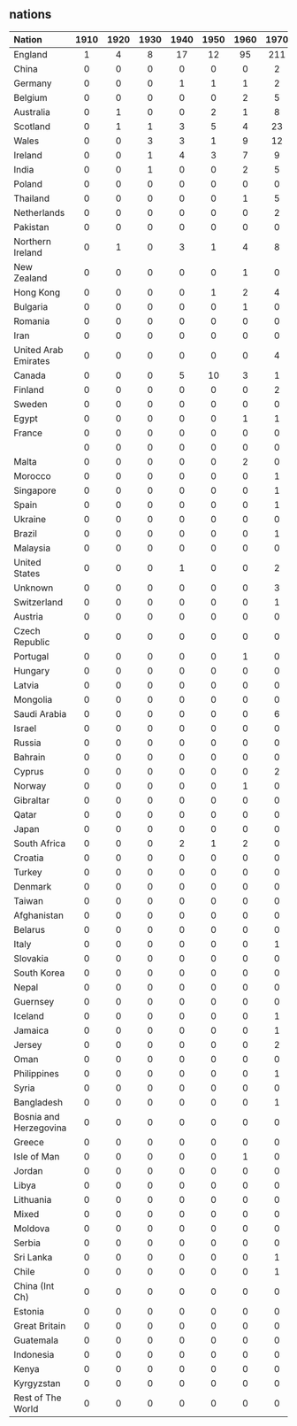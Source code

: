 ## nations
| Nation | 1910 | 1920 | 1930 | 1940 | 1950 | 1960 | 1970 | 1980 | 1990 | 2000 | 2010 | Total |
|:-------|:-------:|:-------:|:-------:|:-------:|:-------:|:-------:|:-------:|:-------:|:-------:|:-------:|:-------:|:-------------:|
| England | 1 | 4 | 8 | 17 | 12 | 95 | 211 | 77 | 119 | 59 | 2 | 1116 |
| China | 0 | 0 | 0 | 0 | 0 | 0 | 2 | 18 | 35 | 27 | 1 | 313 |
| Germany | 0 | 0 | 0 | 1 | 1 | 1 | 2 | 5 | 8 | 4 | 0 | 228 |
| Belgium | 0 | 0 | 0 | 0 | 0 | 2 | 5 | 4 | 2 | 5 | 0 | 191 |
| Australia | 0 | 1 | 0 | 0 | 2 | 1 | 8 | 4 | 2 | 0 | 0 | 171 |
| Scotland | 0 | 1 | 1 | 3 | 5 | 4 | 23 | 12 | 9 | 8 | 0 | 122 |
| Wales | 0 | 0 | 3 | 3 | 1 | 9 | 12 | 13 | 16 | 12 | 0 | 120 |
| Ireland | 0 | 0 | 1 | 4 | 3 | 7 | 9 | 5 | 6 | 5 | 0 | 112 |
| India | 0 | 0 | 1 | 0 | 0 | 2 | 5 | 9 | 7 | 5 | 0 | 102 |
| Poland | 0 | 0 | 0 | 0 | 0 | 0 | 0 | 1 | 5 | 2 | 1 | 95 |
| Thailand | 0 | 0 | 0 | 0 | 0 | 1 | 5 | 7 | 11 | 3 | 0 | 91 |
| Netherlands | 0 | 0 | 0 | 0 | 0 | 0 | 2 | 0 | 0 | 0 | 0 | 64 |
| Pakistan | 0 | 0 | 0 | 0 | 0 | 0 | 0 | 8 | 4 | 4 | 0 | 59 |
| Northern Ireland | 0 | 1 | 0 | 3 | 1 | 4 | 8 | 6 | 2 | 3 | 0 | 57 |
| New Zealand | 0 | 0 | 0 | 0 | 0 | 1 | 0 | 0 | 1 | 0 | 0 | 55 |
| Hong Kong | 0 | 0 | 0 | 0 | 1 | 2 | 4 | 8 | 6 | 1 | 1 | 53 |
| Bulgaria | 0 | 0 | 0 | 0 | 0 | 1 | 0 | 1 | 0 | 1 | 0 | 40 |
| Romania | 0 | 0 | 0 | 0 | 0 | 0 | 0 | 1 | 6 | 0 | 0 | 35 |
| Iran | 0 | 0 | 0 | 0 | 0 | 0 | 0 | 2 | 6 | 0 | 0 | 29 |
| United Arab Emirates | 0 | 0 | 0 | 0 | 0 | 0 | 4 | 0 | 1 | 0 | 0 | 28 |
| Canada | 0 | 0 | 0 | 5 | 10 | 3 | 1 | 1 | 0 | 0 | 0 | 26 |
| Finland | 0 | 0 | 0 | 0 | 0 | 0 | 2 | 0 | 1 | 0 | 0 | 25 |
| Sweden | 0 | 0 | 0 | 0 | 0 | 0 | 0 | 1 | 1 | 1 | 0 | 25 |
| Egypt | 0 | 0 | 0 | 0 | 0 | 1 | 1 | 3 | 4 | 0 | 0 | 24 |
| France | 0 | 0 | 0 | 0 | 0 | 0 | 0 | 1 | 3 | 2 | 0 | 23 |
|  | 0 | 0 | 0 | 0 | 0 | 0 | 0 | 0 | 0 | 0 | 0 | 22 |
| Malta | 0 | 0 | 0 | 0 | 0 | 2 | 0 | 2 | 3 | 0 | 0 | 21 |
| Morocco | 0 | 0 | 0 | 0 | 0 | 0 | 1 | 1 | 2 | 0 | 0 | 20 |
| Singapore | 0 | 0 | 0 | 0 | 0 | 0 | 1 | 1 | 0 | 0 | 0 | 19 |
| Spain | 0 | 0 | 0 | 0 | 0 | 0 | 1 | 1 | 0 | 0 | 0 | 19 |
| Ukraine | 0 | 0 | 0 | 0 | 0 | 0 | 0 | 1 | 2 | 7 | 1 | 19 |
| Brazil | 0 | 0 | 0 | 0 | 0 | 0 | 1 | 2 | 1 | 0 | 0 | 18 |
| Malaysia | 0 | 0 | 0 | 0 | 0 | 0 | 0 | 1 | 1 | 0 | 0 | 18 |
| United States | 0 | 0 | 0 | 1 | 0 | 0 | 2 | 0 | 1 | 0 | 0 | 18 |
| Unknown | 0 | 0 | 0 | 0 | 0 | 0 | 3 | 0 | 1 | 0 | 0 | 18 |
| Switzerland | 0 | 0 | 0 | 0 | 0 | 0 | 1 | 0 | 1 | 1 | 0 | 17 |
| Austria | 0 | 0 | 0 | 0 | 0 | 0 | 0 | 1 | 1 | 1 | 0 | 16 |
| Czech Republic | 0 | 0 | 0 | 0 | 0 | 0 | 0 | 0 | 0 | 1 | 0 | 15 |
| Portugal | 0 | 0 | 0 | 0 | 0 | 1 | 0 | 2 | 0 | 0 | 0 | 15 |
| Hungary | 0 | 0 | 0 | 0 | 0 | 0 | 0 | 1 | 0 | 1 | 0 | 13 |
| Latvia | 0 | 0 | 0 | 0 | 0 | 0 | 0 | 1 | 1 | 3 | 0 | 13 |
| Mongolia | 0 | 0 | 0 | 0 | 0 | 0 | 0 | 0 | 1 | 0 | 0 | 13 |
| Saudi Arabia | 0 | 0 | 0 | 0 | 0 | 0 | 6 | 1 | 0 | 1 | 0 | 13 |
| Israel | 0 | 0 | 0 | 0 | 0 | 0 | 0 | 0 | 2 | 0 | 0 | 12 |
| Russia | 0 | 0 | 0 | 0 | 0 | 0 | 0 | 1 | 1 | 0 | 0 | 12 |
| Bahrain | 0 | 0 | 0 | 0 | 0 | 0 | 0 | 1 | 0 | 0 | 0 | 11 |
| Cyprus | 0 | 0 | 0 | 0 | 0 | 0 | 2 | 2 | 0 | 0 | 0 | 10 |
| Norway | 0 | 0 | 0 | 0 | 0 | 1 | 0 | 1 | 0 | 0 | 0 | 10 |
| Gibraltar | 0 | 0 | 0 | 0 | 0 | 0 | 0 | 0 | 0 | 0 | 0 | 9 |
| Qatar | 0 | 0 | 0 | 0 | 0 | 0 | 0 | 1 | 2 | 0 | 0 | 9 |
| Japan | 0 | 0 | 0 | 0 | 0 | 0 | 0 | 0 | 1 | 2 | 0 | 8 |
| South Africa | 0 | 0 | 0 | 2 | 1 | 2 | 0 | 0 | 0 | 0 | 0 | 8 |
| Croatia | 0 | 0 | 0 | 0 | 0 | 0 | 0 | 0 | 0 | 0 | 0 | 7 |
| Turkey | 0 | 0 | 0 | 0 | 0 | 0 | 0 | 0 | 3 | 0 | 0 | 7 |
| Denmark | 0 | 0 | 0 | 0 | 0 | 0 | 0 | 1 | 0 | 0 | 0 | 6 |
| Taiwan | 0 | 0 | 0 | 0 | 0 | 0 | 0 | 1 | 0 | 0 | 0 | 6 |
| Afghanistan | 0 | 0 | 0 | 0 | 0 | 0 | 0 | 0 | 0 | 0 | 0 | 5 |
| Belarus | 0 | 0 | 0 | 0 | 0 | 0 | 0 | 0 | 1 | 0 | 0 | 5 |
| Italy | 0 | 0 | 0 | 0 | 0 | 0 | 1 | 1 | 0 | 0 | 0 | 5 |
| Slovakia | 0 | 0 | 0 | 0 | 0 | 0 | 0 | 0 | 0 | 0 | 0 | 5 |
| South Korea | 0 | 0 | 0 | 0 | 0 | 0 | 0 | 0 | 1 | 0 | 0 | 5 |
| Nepal | 0 | 0 | 0 | 0 | 0 | 0 | 0 | 0 | 0 | 0 | 0 | 4 |
| Guernsey | 0 | 0 | 0 | 0 | 0 | 0 | 0 | 0 | 1 | 0 | 0 | 3 |
| Iceland | 0 | 0 | 0 | 0 | 0 | 0 | 1 | 0 | 0 | 0 | 0 | 3 |
| Jamaica | 0 | 0 | 0 | 0 | 0 | 0 | 1 | 0 | 0 | 0 | 0 | 3 |
| Jersey | 0 | 0 | 0 | 0 | 0 | 0 | 2 | 0 | 0 | 0 | 0 | 3 |
| Oman | 0 | 0 | 0 | 0 | 0 | 0 | 0 | 0 | 0 | 0 | 0 | 3 |
| Philippines | 0 | 0 | 0 | 0 | 0 | 0 | 1 | 0 | 0 | 0 | 0 | 3 |
| Syria | 0 | 0 | 0 | 0 | 0 | 0 | 0 | 0 | 0 | 0 | 0 | 3 |
| Bangladesh | 0 | 0 | 0 | 0 | 0 | 0 | 1 | 0 | 0 | 0 | 0 | 2 |
| Bosnia and Herzegovina | 0 | 0 | 0 | 0 | 0 | 0 | 0 | 0 | 1 | 0 | 0 | 2 |
| Greece | 0 | 0 | 0 | 0 | 0 | 0 | 0 | 0 | 0 | 0 | 0 | 2 |
| Isle of Man | 0 | 0 | 0 | 0 | 0 | 1 | 0 | 0 | 1 | 0 | 0 | 2 |
| Jordan | 0 | 0 | 0 | 0 | 0 | 0 | 0 | 0 | 0 | 0 | 0 | 2 |
| Libya | 0 | 0 | 0 | 0 | 0 | 0 | 0 | 1 | 0 | 0 | 0 | 2 |
| Lithuania | 0 | 0 | 0 | 0 | 0 | 0 | 0 | 0 | 0 | 0 | 0 | 2 |
| Mixed | 0 | 0 | 0 | 0 | 0 | 0 | 0 | 0 | 0 | 0 | 0 | 2 |
| Moldova | 0 | 0 | 0 | 0 | 0 | 0 | 0 | 0 | 0 | 1 | 0 | 2 |
| Serbia | 0 | 0 | 0 | 0 | 0 | 0 | 0 | 0 | 0 | 0 | 0 | 2 |
| Sri Lanka | 0 | 0 | 0 | 0 | 0 | 0 | 1 | 0 | 0 | 0 | 0 | 2 |
| Chile | 0 | 0 | 0 | 0 | 0 | 0 | 1 | 0 | 0 | 0 | 0 | 1 |
| China (Int Ch) | 0 | 0 | 0 | 0 | 0 | 0 | 0 | 0 | 0 | 0 | 0 | 1 |
| Estonia | 0 | 0 | 0 | 0 | 0 | 0 | 0 | 0 | 1 | 0 | 0 | 1 |
| Great Britain | 0 | 0 | 0 | 0 | 0 | 0 | 0 | 0 | 0 | 0 | 0 | 1 |
| Guatemala | 0 | 0 | 0 | 0 | 0 | 0 | 0 | 0 | 0 | 0 | 0 | 1 |
| Indonesia | 0 | 0 | 0 | 0 | 0 | 0 | 0 | 0 | 0 | 0 | 0 | 1 |
| Kenya | 0 | 0 | 0 | 0 | 0 | 0 | 0 | 0 | 0 | 0 | 0 | 1 |
| Kyrgyzstan | 0 | 0 | 0 | 0 | 0 | 0 | 0 | 0 | 0 | 0 | 0 | 1 |
| Rest of The World | 0 | 0 | 0 | 0 | 0 | 0 | 0 | 0 | 0 | 0 | 0 | 1 |


